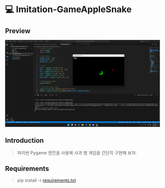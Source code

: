 # 💻 Imitation-GameAppleSnake

## Preview

![Preview](./Preview.png)

## Introduction

> 파이썬 Pygame 엔진을 사용해 사과 뱀 게임을 간단히 구현해 보자.

## Requirements

> pip install -r [requirements.txt](./requirements.txt)